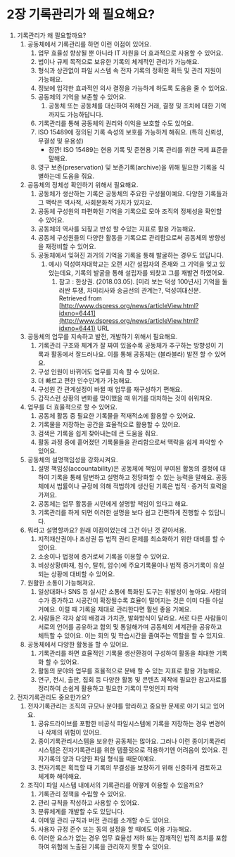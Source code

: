 # 2장 기록관리가 왜 필요해요?

1. 기록관리가 왜 필요할까요?
   1. 공동체에서 기록관리를 하면 이런 이점이 있어요.
      1. 업무 효율성 향상될 뿐 아니라 IT 자원을 더 효과적으로 사용할 수 있어요.
      2. 법이나 규제 목적으로 보유한 기록의 체계적인 관리가 가능해요.
      3. 형식과 상관없이 파일 시스템 속 전자 기록의 정확한 획득 및 관리 지원이 가능해요.
      4. 정보에 입각한 효과적인 의사 결정을 가능하게 하도록 도움을 줄 수 있어요.
      5. 공동체의 기억을 보존할 수 있어요.
         1. 공동체 또는 공동체를 대신하여 취해진 거래, 결정 및 조치에 대한 기억까지도 가능하답니다.
      6. 기록관리를 통해 공동체의 권리와 이익을 보호할 수도 있어요.
      7. ISO 15489에 정의된 기록 속성의 보호를 가능하게 해줘요. (특히 신뢰성, 무결성 및 유용성)
         * 잠깐! ISO 15489는 현용 기록 및 준현용 기록 관리를 위한 국제 표준을 말해요.
      8. 영구 보존(preservation) 및 보존기록(archive)을 위해 필요한 기록을 식별하는데 도움을 줘요.
   2. 공동체의 정체성 확인하기 위해서 필요해요.
      1. 공동체가 생산하는 기록은 공동체의 주요한 구성물이예요. 다양한 기록들과 그 맥락은 역사적, 사회문화적 가치가 있지요.
      2. 공동체 구성원의 파편화된 기억을 기록으로 모아 조직의 정체성을 확인할 수 있어요.
      3. 공동체의 역사를 되짚고 반성 할 수있는 지표로 활용 가능해요.
      4. 공동체 구성원들의 다양한 활동을 기록으로 관리함으로써 공동체의 방향성을 재정비할 수 있어요.
      5. 공동체에서 잊혀진 과거의 기억을 기록을 통해 발굴하는 경우도 있답니다.
         1. 예시) 덕성여자대학교는 오랜 시간 설립자의 존재와 그 기억을 잊고 있었는데요, 기록의 발굴을 통해 설립자를 되찾고 그를 재발견 하였어요.
            1. 참고 : 한상권. (2018.03.05). \[미리 보는 덕성 100년사] 기억을 둘러싼 투쟁, 차미리사와 송금선의 관계는?, 덕성여대신문. Retrieved from [http://www.dspress.org/news/articleView.html?idxno=6441](http://www.dspress.org/news/articleView.html?idxno=6441) URL
   3. 공동체의 업무를 지속하고 발전, 개발하기 위해서 필요해요.
      1. 기록관리 구조와 체계가 잘 짜여 있을수록 공동체가 추구하는 방향성이 기록과 활동에서 잘드러나요. 이를 통해 공동체는 (블라블라) 발전 할 수 있어요.
      2. 구성 인원이 바뀌어도 업무를 지속 할 수 있어요.
      3. 더 빠르고 편한 인수인계가 가능해요.
      4. 구성원 간 관계설정이 바뀔 때 업무를 재구성하기 편해요.
      5. 갑작스런 상황의 변화를 맞이했을 때 위기를 대처하는 것이 쉬워져요.
   4. 업무를 더 효율적으로 할 수 있어요.
      1. 공동체 활동 중 필요한 기록물을 적재적소에 활용할 수 있어요.
      2. 기록물을 저장하는 공간을 효율적으로 활용할 수 있어요.
      3. 검색은 기록을 쉽게 찾아내는데 큰 도움을 줘요.
      4. 활동 과정 중에 흩어졌던 기록물들을 관리함으로써 맥락을 쉽게 파악할 수 있어요.
   5. 공동체의 설명책임성을 강화시켜요.
      1. 설명 책임성(accountability)은 공동체에 책임이 부여된 활동의 결정에 대하여 기록을 통해 답변하고 설명하고 정당화할 수 있는 능력을 말해요. 공동체에서 법률이나 규정에 의해 적법하게 생산된 기록은 법적 · 증거적 효력을 가져요.
      2. 공동체는 업무 활동을 시민에게 설명할 책임이 있다고 해요.
      3. 기록관리를 하게 되면 이러한 설명을 보다 쉽고 간편하게 진행할 수 있답니다.
   6. 뭐라고 설명할까요? 원래 이점이었는데 그건 아닌 것 같아서용.
      1. 지적재산권이나 초상권 등 법적 권리 문제를 최소화하기 위한 대비를 할 수 있어요.
      2. 소송이나 법정에 증거로써 기록을 이용할 수 있어요.
      3. 비상상황(화재, 침수, 탈취, 압수)에 주요기록물이나 법적 증거기록이 유실되는 상황에 대비할 수 있어요.
   7. 원활한 소통이 가능해져요.
      1. 일상대화나 SNS 등 실시간 소통에 특화된 도구는 휘발성이 높아요. 사람의 수가 증가하고 시공간이 확장될수록 효율이 떨어지는 것은 이미 다들 아실거예요. 이럴 때 기록을 제대로 관리한다면 훨씬 좋을 거예요.
      2. 사람들은 각자 삶의 배경과 가치관, 발화방식이 달라요. 서로 다른 사람들이 서로의 언어를 공유하고 합의 및 통일해가며 공동체의 세계관을 공유하고 체득할 수 있어요. 이는 회의 및 학습시간을 줄여주는 역할을 할 수 있지요.
   8. 공동체에서 다양한 활동을 할 수 있어요.
      1. 기록관리를 하면 효율적인 기록물 생산환경이 구성하여 활동을 최대한 기록화 할 수 있어요.
      2. 활동의 분야와 업무를 효율적으로 분배 할 수 있는 지표로 활용 가능해요.
      3. 연구, 전시, 출판, 집회 등 다양한 활동 및 콘텐츠 제작에 필요한 참고자료를 정리하여 손쉽게 활용하고 필요한 기록이 무엇인지 파악
2. 전자기록관리도 중요한가요?
   1. 전자기록관리는 조직의 규모나 분야를 망라하고 중요한 문제로 야기 되고 있어요.
      1. 공유드라이브를 포함한 비공식 파일시스템에 기록을 저장하는 경우 변경이나 삭제의 위험이 있어요.
      2. 종이기록관리시스템을 보유한 공동체는 많아요. 그러나 이런 종이기록관리시스템은 전자기록관리를 위한 템플릿으로 적용하기엔 어려움이 있어요. 전자기록의 양과 다양한 파일 형식들 때문이예요.
      3. 전자기록은 획득할 때 기록의 무결성을 보장하기 위해 신중하게 검토하고 체계화 해야해요.
   2. 조직이 파일 시스템 내에서의 기록관리를 어떻게 이용할 수 있을까요?
      1. 기록관리 정책을 수립할 수 있어요.
      2. 관리 규칙을 작성하고 사용할 수 있어요.
      3. 분류체계를 개발할 수도 있답니다.
      4. 이메일 관리 규칙과 버전 관리를 소개할 수도 있어요.
      5. 사용자 규정 준수 또는 동의 설정을 할 때에도 이용 가능해요.
      6. 이러한 요소가 없는 경우 업무 효율성 저하 또는 잠재적인 법적 조치를 포함하여 위험에 노출된 기록을 관리하지 못할 수 있어요.
